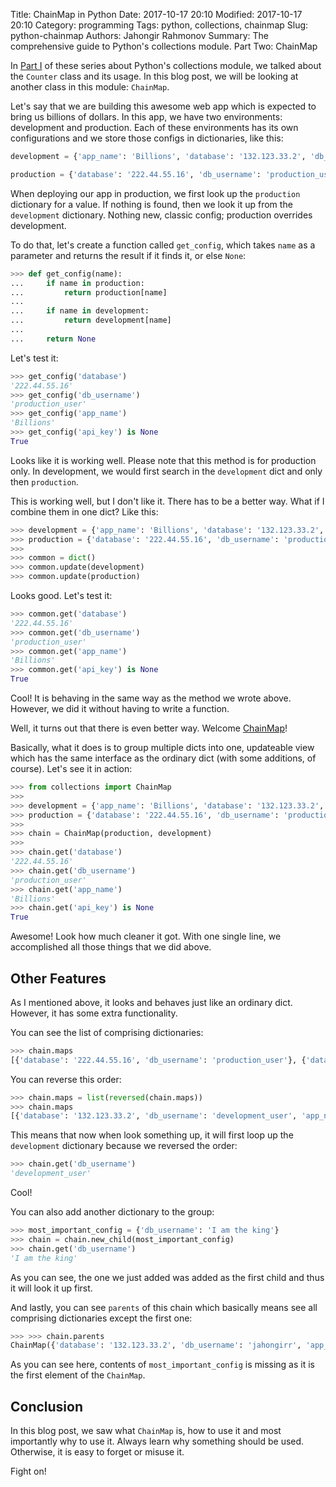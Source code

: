 Title: ChainMap in Python
Date: 2017-10-17 20:10
Modified: 2017-10-17 20:10
Category: programming
Tags: python, collections, chainmap
Slug: python-chainmap
Authors: Jahongir Rahmonov
Summary: The comprehensive guide to Python's collections module. Part Two: ChainMap

In [Part I](/posts/python-collections-counter/) of these series about Python's collections module, we talked about the
`Counter` class and its usage. In this blog post, we will be looking at another class in this module: `ChainMap`.

Let's say that we are building this awesome web app which is expected to bring us billions of dollars. In this app, we have
two environments: development and production. Each of these environments has its own configurations and we store 
those configs in dictionaries, like this:
 
```python
development = {'app_name': 'Billions', 'database': '132.123.33.2', 'db_username': 'development_user'}

production = {'database': '222.44.55.16', 'db_username': 'production_user'}
``` 

When deploying our app in production, we first look up the `production` dictionary for a value. If nothing is found, then 
we look it up from the `development` dictionary. Nothing new, classic config; production overrides development.
 
To do that, let's create a function called `get_config`, which takes `name` as a parameter and returns the result if it finds it, or else `None`:
 
```python
>>> def get_config(name):
...     if name in production:
...         return production[name]
...        
...     if name in development:
...         return development[name]
...        
...     return None
```

Let's test it:

```python
>>> get_config('database')
'222.44.55.16'
>>> get_config('db_username')
'production_user'
>>> get_config('app_name')
'Billions'
>>> get_config('api_key') is None
True
```
 
Looks like it is working well. Please note that this method is for production only. In development, we would first search in the `development` dict and only
then `production`.
  
This is working well, but I don't like it. There has to be a better way. What if I combine them in one dict? Like this:
   
```python
>>> development = {'app_name': 'Billions', 'database': '132.123.33.2', 'db_username': 'development_user'}
>>> production = {'database': '222.44.55.16', 'db_username': 'production_user'}
>>>
>>> common = dict()
>>> common.update(development)
>>> common.update(production)
```   

Looks good. Let's test it:

```python
>>> common.get('database')
'222.44.55.16'
>>> common.get('db_username')
'production_user'
>>> common.get('app_name')
'Billions'
>>> common.get('api_key') is None
True
```

Cool! It is behaving in the same way as the method we wrote above. However, we did it without having to write a function.

Well, it turns out that there is even better way. Welcome [ChainMap](https://docs.python.org/3/library/collections.html#chainmap-objects)!

Basically, what it does is to group multiple dicts into one, updateable view which has the same interface as the ordinary dict (with some additions, of course).
Let's see it in action:

```python
>>> from collections import ChainMap
>>>
>>> development = {'app_name': 'Billions', 'database': '132.123.33.2', 'db_username': 'development_user'}
>>> production = {'database': '222.44.55.16', 'db_username': 'production_user'}
>>>
>>> chain = ChainMap(production, development)
>>>
>>> chain.get('database')
'222.44.55.16'
>>> chain.get('db_username')
'production_user'
>>> chain.get('app_name')
'Billions'
>>> chain.get('api_key') is None
True
```

Awesome! Look how much cleaner it got. With one single line, we accomplished all those things that we did above.

## Other Features

As I mentioned above, it looks and behaves just like an ordinary dict. However, it has some extra functionality.

You can see the list of comprising dictionaries:

```python
>>> chain.maps
[{'database': '222.44.55.16', 'db_username': 'production_user'}, {'database': '132.123.33.2', 'db_username': 'development_user', 'app_name': 'Billions'}]
```

You can reverse this order:

```python
>>> chain.maps = list(reversed(chain.maps))
>>> chain.maps
[{'database': '132.123.33.2', 'db_username': 'development_user', 'app_name': 'Billions'}, {'database': '222.44.55.16', 'db_username': 'production_user'}]
```

This means that now when look something up, it will first loop up the `development` dictionary because we reversed the order:

```python
>>> chain.get('db_username')
'development_user'
```

Cool! 

You can also add another dictionary to the group:

```python
>>> most_important_config = {'db_username': 'I am the king'}
>>> chain = chain.new_child(most_important_config)
>>> chain.get('db_username')
'I am the king'
```

As you can see, the one we just added was added as the first child and thus it will look it up first.

And lastly, you can see `parents` of this chain which basically means see all comprising dictionaries except the first one:

```python
>>> >>> chain.parents
ChainMap({'database': '132.123.33.2', 'db_username': 'jahongirr', 'app_name': 'Billions'}, {'database': '222.44.55.16', 'db_username': 'production_user'})
```

As you can see here, contents of `most_important_config` is missing as it is the first element of the `ChainMap`.

## Conclusion
In this blog post, we saw what `ChainMap` is, how to use it and most importantly why to use it. Always learn why something should be used.
Otherwise, it is easy to forget or misuse it.

Fight on!
